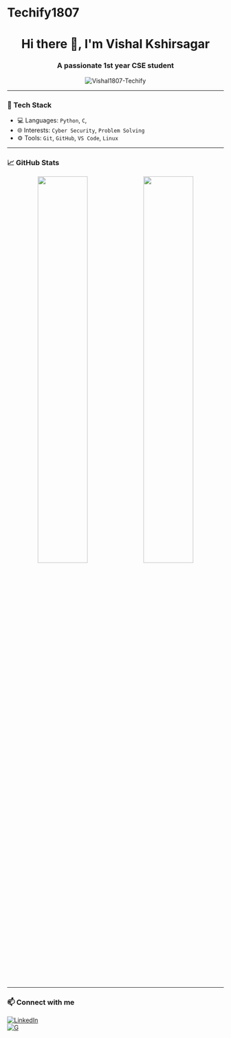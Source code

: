 # Techify1807
<h1 align="center">Hi there 👋, I'm Vishal Kshirsagar</h1>
<h3 align="center">A passionate 1st year CSE student</h3>

<p align="center">
  <img src="https://komarev.com/ghpvc/?username=Vishal1807-Techify&label=Profile%20views&color=0e75b6&style=flat" alt="Vishal1807-Techify" />
</p>

---

### 🔧 Tech Stack
- 💻 Languages: `Python`, `C`, 
- 🌐 Interests: `Cyber Security`, `Problem Solving`
- ⚙️ Tools: `Git`, `GitHub`, `VS Code`, `Linux`

---

### 📈 GitHub Stats

<p align="center">
  <img src="https://github-readme-stats.vercel.app/api?username=Vishal1807-Techify&show_icons=true&theme=radical" width="48%"/>
  <img src="https://github-readme-streak-stats.herokuapp.com/?user=Vishal1807-Techify&theme=radical" width="48%"/>
</p>

---

### 📫 Connect with me

[![LinkedIn](https://img.shields.io/badge/LinkedIn-blue?style=flat&logo=linkedin&logoColor=white)](https://www.linkedin.com/in/vishal-kshirsagar-047928327)  
[![G]()]()
